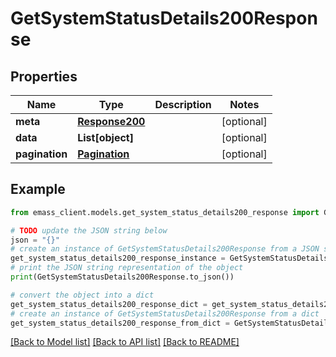 # GetSystemStatusDetails200Response


## Properties

Name | Type | Description | Notes
------------ | ------------- | ------------- | -------------
**meta** | [**Response200**](Response200.md) |  | [optional] 
**data** | **List[object]** |  | [optional] 
**pagination** | [**Pagination**](Pagination.md) |  | [optional] 

## Example

```python
from emass_client.models.get_system_status_details200_response import GetSystemStatusDetails200Response

# TODO update the JSON string below
json = "{}"
# create an instance of GetSystemStatusDetails200Response from a JSON string
get_system_status_details200_response_instance = GetSystemStatusDetails200Response.from_json(json)
# print the JSON string representation of the object
print(GetSystemStatusDetails200Response.to_json())

# convert the object into a dict
get_system_status_details200_response_dict = get_system_status_details200_response_instance.to_dict()
# create an instance of GetSystemStatusDetails200Response from a dict
get_system_status_details200_response_from_dict = GetSystemStatusDetails200Response.from_dict(get_system_status_details200_response_dict)
```
[[Back to Model list]](../README.md#documentation-for-models) [[Back to API list]](../README.md#documentation-for-api-endpoints) [[Back to README]](../README.md)


